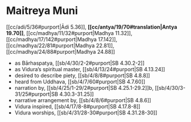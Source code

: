 # Maitreya Muni

[[cc/adi/5/36#purport|Ādi 5.36]], **[[cc/antya/19/70#translation|Antya 19.70]]**, [[cc/madhya/11/32#purport|Madhya 11.32]], [[cc/madhya/17/142#purport|Madhya 17.142]], [[cc/madhya/22/81#purport|Madhya 22.81]], [[cc/madhya/24/88#purport|Madhya 24.88]]

* as Bārhaspatya, [[sb/4/30/2-2#purport|SB 4.30.2-2]]
* as Vidura’s spiritual master, [[sb/4/13/24#purport|SB 4.13.24]]
* desired to describe piety, [[sb/4/8/8#purport|SB 4.8.8]]
* heard from Uddhava, [[sb/4/7/60#purport|SB 4.7.60]]
* narration by, [[sb/4/25/1-29/2#purport|SB 4.25.1-29.2]]b, [[sb/4/30/3-31/25#purport|SB 4.30.3-31.25]]
* narrative arrangement by, [[sb/4/8/6#purport|SB 4.8.6]]
* Vidura inspired, [[sb/4/17/8-8#purport|SB 4.17.8-8]]
* Vidura worships, [[sb/4/31/28-30#purport|SB 4.31.28-30]]
